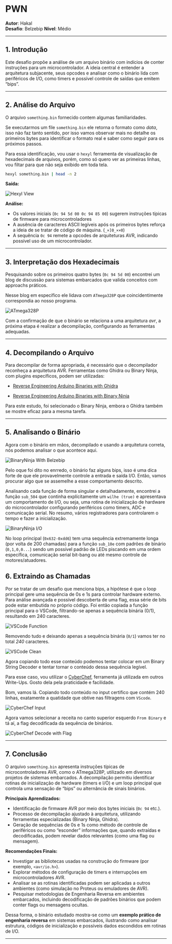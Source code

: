 # **PWN**

**Autor**: Hakal  
**Desafio**: Belzebip
**Nível**: Médio  

---

## **1. Introdução**

Este desafio propõe a análise de um arquivo binário com indícios de conter instruções para um microcontrolador. A ideia central é entender a arquitetura subjacente, seus opcodes e analisar como o binário lida com periféricos de I/O, como timers e possível controle de saídas que emitem “bips”.

---

## **2. Análise do Arquivo**

O arquivo `something.bin` fornecido contem algumas familiaridades.

Se executarmos um file `something.bin` ele retorna o formato como *data*, isso não faz tanto sentido, por isso vamos observar mais no detalhe os primeiros bytes para identificar o formato real e saber como seguir para os próximos passos.

Para essa identificação, vou usar o `hexyl` ferramenta de visualização de hexadecimais de arquivos, porém, como só quero ver as primeiras linhas, vou filtar para que não seja exibido em toda tela.

```bash
hexyl something.bin | head -n 2
```

**Saída:**

![Hexyl View](1.png)

**Análise:**

- Os valores iniciais (`0c 94 5d 00 0c 94 85 00`) sugerem instruções típicas de firmware para microcontroladores
- A ausência de caracteres ASCII legíveis após os primeiros bytes reforça a ideia de se tratar de código de máquina. (`_×]0_××0`)
- A sequência `0c 94` remete a opcodes de arquiteturas AVR, indicando possível uso de um microcontrolador.

---

## **3. Interpretação dos Hexadecimais**

Pesquisando sobre os primeiros quatro bytes (`0c 94 5d 00`) encontrei um blog de discussão para sistemas embarcados que valida conceitos com approachs práticos. 

Nesse blog em específico ele lidava com `ATmega328P` que coincidentimente correspondia ao nosso programa.

![ATmega328P](2.png)

Com a confirmação de que o binário se relaciona a uma arquitetura *avr*, a próxima etapa é realizar a decompilação, configurando as ferramentas adequadas.

---

## **4. Decompilando o Arquivo**

Para decompilar de forma apropriada, é necessário que o decompilador reconheça a arquitetura AVR. Ferramentas como Ghidra ou Binary Ninja, com plugins específicos, podem ser utilizadas:

- [Reverse Engineering Arduino Binaries with Ghidra](https://www.jonaslieb.de/blog/arduino-ghidra-intro/)

- [Reverse Engineering Arduino Binaries with Binary Ninja](https://github.com/fluxchief/binaryninja_avr)

Para este estudo, foi selecionado o Binary Ninja, embora o Ghidra também se mostre eficaz para a mesma tarefa.

---

## **5. Analisando o Binário**

Agora com o binário em mãos, decompilado e usando a arquitetura correta, nós podemos analisar o que acontece aqui. 

![BinaryNinja With Belzebip](3.png)

Pelo oque foi dito no enrredo, o binário faz alguns bips, isso é uma dica forte de que ele provavelmente controle a entrada e saída I/O. Então, vamos procurar algo que se assemelhe a esse comportamento descrito.

Analisando cada função de forma singular e detalhadamente, encontrei a função `sub_504` que continha explícitamente um `wilhe (true)` e apresentava um comportamento de I/O, ou seja, uma rotina de inicialização de hardware do microcontrolador configurando periféricos como timers, ADC e comunicação serial. No resumo, vários registradores para controlarem o tempo e fazer a inicialização.

![BinaryNinja I/O](4.png)

No loop principal (`0x632-0xdd6`) tem uma sequência extremamente longa (por volta de 200 chamadas) para a função `sub_10e` com padrões de binário (`0,1,0,0...`) sendo um possível padrão de LEDs piscando em uma ordem específica, comunicação serial bit-bang ou até mesmo controle de motores/atuadores.

## **6. Extraindo as Chamadas**

Por se tratar de um desafio que menciona bips, a hipótese é que o loop principal gere uma sequência de 0s e 1s para controlar hardware externo. Para análise avançada e possível descoberta de uma flag, essa série de bits pode estar embutida no próprio código.
Foi então copiada a função principal para o VSCode, filtrando-se apenas a sequência binária (0/1), resultando em 240 caracteres.

![VSCode Function](5.png)

Removendo tudo e deixando apenas a sequência binária (`0/1`) vamos ter no total *240* caracteres. 

![VSCode Clean](6.png)

Agora copiando todo esse conteúdo podemos tentar colocar em um Binary String Decoder e tentar tornar o conteúdo dessa sequência legível.

Para esse caso, vou utilizar o [CyberChef](https://gchq.github.io/CyberChef/), ferramenta já utilizada em outros Write-Ups. Gosto dela pela praticidade e facilidade.

Bom, vamos lá. Copiando todo conteúdo no input certifico que contém 240 linhas, exatamente a quatidade que obtive nas filtragens com `VScode`.

![CyberChef Input](7.png)

Agora vamos selecionar a receita no canto superior esquerdo `From Binary` e tá aí, a flag decodificada da sequência de binários.

![CyberChef Decode with Flag](8.png)

---

## **7. Conclusão**

O arquivo `something.bin` apresenta instruções típicas de microcontroladores AVR, como o ATmega328P, utilizado em diversos projetos de sistemas embarcados. A decompilação permitiu identificar rotinas de inicialização de hardware (timers e I/O) e um loop principal que controla uma sensação de “bips” ou alternância de sinais binários.

**Principais Aprendizados:**

- Identificação de firmware AVR por meio dos bytes iniciais (`0c 94` etc.).
- Processo de decompilação ajustado à arquitetura, utilizando ferramentas especializadas (Binary Ninja, Ghidra).
- Geração de sequências de 0s e 1s como método de controle de periféricos ou como “esconder” informações que, quando extraídas e decodificadas, podem revelar dados relevantes (como uma flag ou mensagem).

**Recomendações Finais:**

- Investigar as bibliotecas usadas na construção do firmware (por exemplo, `<avr/io.h>`).
- Explorar métodos de configuração de timers e interrupções em microcontroladores AVR.
- Analisar se as rotinas identificadas podem ser aplicadas a outros ambientes (como simulação no Proteus ou emuladores de AVR).
- Pesquisar metodologias de Engenharia Reversa em ambientes embarcados, incluindo decodificação de padrões binários que podem conter flags ou mensagens ocultas.

Dessa forma, o binário estudado mostra-se como um **exemplo prático de engenharia reversa** em sistemas embarcados, ilustrando como analisar estrutura, códigos de inicialização e possíveis dados escondidos em rotinas de I/O.

---